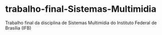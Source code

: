 # trabalho-final-Sistemas-Multimidia

Trabalho final da disciplina de Sistemas Multimídia do Instituto Federal de Brasília (IFB)
